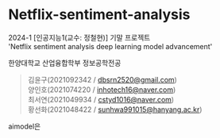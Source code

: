 # Netflix-sentiment-analysis

2024-1 [인공지능1(교수: 정철현)] 기말 프로젝트   
'Netflix sentiment analysis deep learning model advancement'



한양대학교 산업융합학부 정보공학전공   
>김윤구(2021092342 / dbsrn2520@gmail.com)   
>양인호(2021074220 / inhotech16@naver.com)   
>최서연(2021049934 / cstyd1016@naver.com)   
>황선화(2021048422 / sunhwa991015@hanyang.ac.kr)   


aimodel은 
